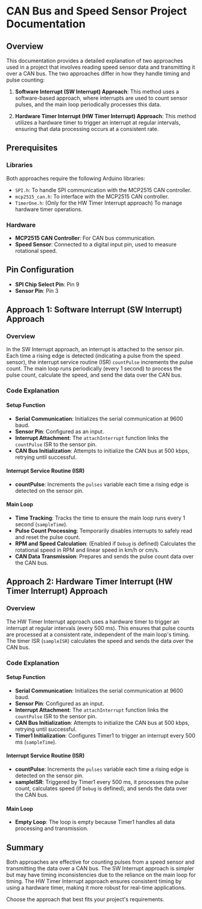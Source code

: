 # CAN Bus and Speed Sensor Project Documentation

## Overview

This documentation provides a detailed explanation of two approaches used in a project that involves reading speed sensor data and transmitting it over a CAN bus. The two approaches differ in how they handle timing and pulse counting:

1. **Software Interrupt (SW Interrupt) Approach**: This method uses a software-based approach, where interrupts are used to count sensor pulses, and the main loop periodically processes this data.

2. **Hardware Timer Interrupt (HW Timer Interrupt) Approach**: This method utilizes a hardware timer to trigger an interrupt at regular intervals, ensuring that data processing occurs at a consistent rate.

## Prerequisites

### Libraries

Both approaches require the following Arduino libraries:
- `SPI.h`: To handle SPI communication with the MCP2515 CAN controller.
- `mcp2515_can.h`: To interface with the MCP2515 CAN controller.
- `TimerOne.h`: (Only for the HW Timer Interrupt approach) To manage hardware timer operations.

### Hardware

- **MCP2515 CAN Controller**: For CAN bus communication.
- **Speed Sensor**: Connected to a digital input pin, used to measure rotational speed.

## Pin Configuration

- **SPI Chip Select Pin**: Pin 9
- **Sensor Pin**: Pin 3

## Approach 1: Software Interrupt (SW Interrupt) Approach

### Overview

In the SW Interrupt approach, an interrupt is attached to the sensor pin. Each time a rising edge is detected (indicating a pulse from the speed sensor), the interrupt service routine (ISR) `countPulse` increments the pulse count. The main loop runs periodically (every 1 second) to process the pulse count, calculate the speed, and send the data over the CAN bus.

### Code Explanation

#### Setup Function

- **Serial Communication**: Initializes the serial communication at 9600 baud.
- **Sensor Pin**: Configured as an input.
- **Interrupt Attachment**: The `attachInterrupt` function links the `countPulse` ISR to the sensor pin.
- **CAN Bus Initialization**: Attempts to initialize the CAN bus at 500 kbps, retrying until successful.

#### Interrupt Service Routine (ISR)

- **countPulse**: Increments the `pulses` variable each time a rising edge is detected on the sensor pin.

#### Main Loop

- **Time Tracking**: Tracks the time to ensure the main loop runs every 1 second (`sampleTime`).
- **Pulse Count Processing**: Temporarily disables interrupts to safely read and reset the pulse count.
- **RPM and Speed Calculation**: (Enabled if `Debug` is defined) Calculates the rotational speed in RPM and linear speed in km/h or cm/s.
- **CAN Data Transmission**: Prepares and sends the pulse count data over the CAN bus.

## Approach 2: Hardware Timer Interrupt (HW Timer Interrupt) Approach

### Overview

The HW Timer Interrupt approach uses a hardware timer to trigger an interrupt at regular intervals (every 500 ms). This ensures that pulse counts are processed at a consistent rate, independent of the main loop's timing. The timer ISR (`sampleISR`) calculates the speed and sends the data over the CAN bus.

### Code Explanation

#### Setup Function

- **Serial Communication**: Initializes the serial communication at 9600 baud.
- **Sensor Pin**: Configured as an input.
- **Interrupt Attachment**: The `attachInterrupt` function links the `countPulse` ISR to the sensor pin.
- **CAN Bus Initialization**: Attempts to initialize the CAN bus at 500 kbps, retrying until successful.
- **Timer1 Initialization**: Configures Timer1 to trigger an interrupt every 500 ms (`sampleTime`).

#### Interrupt Service Routine (ISR)

- **countPulse**: Increments the `pulses` variable each time a rising edge is detected on the sensor pin.
- **sampleISR**: Triggered by Timer1 every 500 ms, it processes the pulse count, calculates speed (if `Debug` is defined), and sends the data over the CAN bus.

#### Main Loop

- **Empty Loop**: The loop is empty because Timer1 handles all data processing and transmission.

## Summary

Both approaches are effective for counting pulses from a speed sensor and transmitting the data over a CAN bus. The SW Interrupt approach is simpler but may have timing inconsistencies due to the reliance on the main loop for timing. The HW Timer Interrupt approach ensures consistent timing by using a hardware timer, making it more robust for real-time applications. 

Choose the approach that best fits your project's requirements.
